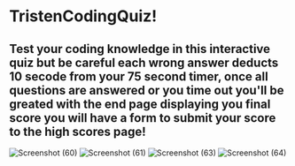 # TristenCodingQuiz!
## Test your coding knowledge in this interactive quiz but be careful each wrong answer deducts 10 secode from your 75 second timer, once all questions are answered or you time out you'll be greated with the end page displaying you final score you will have a form to submit your score to the high scores page! 

![Screenshot (60)](https://github.com/Tristenh/TristenCodingQuiz/assets/121472192/03115826-c947-45ad-b215-0151a0a7b8ad)
![Screenshot (61)](https://github.com/Tristenh/TristenCodingQuiz/assets/121472192/70981f52-1b0e-4f05-8387-f596b3f61aa7)
![Screenshot (63)](https://github.com/Tristenh/TristenCodingQuiz/assets/121472192/8b308b07-9d6f-4e18-93e3-398a6bc7ae12)
![Screenshot (64)](https://github.com/Tristenh/TristenCodingQuiz/assets/121472192/4a2e95de-ba82-42b3-b221-3cded86e4129)
